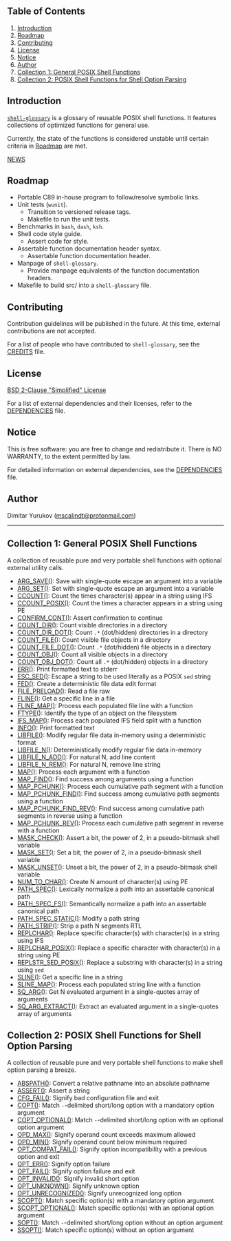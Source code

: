 ## Table of Contents

1. [Introduction](#introduction)
2. [Roadmap](#roadmap)
3. [Contributing](#contributing)
4. [License](#license)
5. [Notice](#notice)
6. [Author](#author)
7. [Collection 1: General POSIX Shell Functions](#collection-1-general-posix-shell-functions)
8. [Collection 2: POSIX Shell Functions for Shell Option Parsing](#collection-2-posix-shell-functions-for-shell-option-parsing)

## Introduction

[`shell-glossary`](https://github.com/mscalindt/shell-glossary) is a glossary
of reusable POSIX shell functions. It features collections of optimized
functions for general use.

Currently, the state of the functions is considered unstable until certain
criteria in [Roadmap](#roadmap) are met.

[NEWS](NEWS)

## Roadmap

* Portable C89 in-house program to follow/resolve symbolic links.
* Unit tests (`wunit`).
  * Transition to versioned release tags.
  * Makefile to run the unit tests.
* Benchmarks in `bash`, `dash`, `ksh`.
* Shell code style guide.
  * Assert code for style.
* Assertable function documentation header syntax.
  * Assertable function documentation header.
* Manpage of `shell-glossary`.
  * Provide manpage equivalents of the function documentation headers.
* Makefile to build src/ into a `shell-glossary` file.

## Contributing

Contribution guidelines will be published in the future. At this time,
external contributions are not accepted.

For a list of people who have contributed to `shell-glossary`,
see the [CREDITS](CREDITS) file.

## License

[BSD 2-Clause "Simplified" License](LICENSE)

For a list of external dependencies and their licenses,
refer to the [DEPENDENCIES](DEPENDENCIES) file.

## Notice

This is free software: you are free to change and redistribute it.
There is NO WARRANTY, to the extent permitted by law.

For detailed information on external dependencies,
see the [DEPENDENCIES](DEPENDENCIES) file.

## Author

Dimitar Yurukov (mscalindt@protonmail.com)

---

## Collection 1: General POSIX Shell Functions

A collection of reusable pure and very portable shell functions
with optional external utility calls.

- [ARG_SAVE()](src/arg_save):
Save with single-quote escape an argument into a variable
- [ARG_SET()](src/arg_set):
Set with single-quote escape an argument into a variable
- [CCOUNT()](src/ccount):
Count the times character(s) appear in a string using IFS
- [CCOUNT_POSIX()](src/ccount_posix):
Count the times a character appears in a string using PE
- [CONFIRM_CONT()](src/confirm_cont):
Assert confirmation to continue
- [COUNT_DIR()](src/count_dir):
Count visible directories in a directory
- [COUNT_DIR_DOT()](src/count_dir_dot):
Count `.*` (dot/hidden) directories in a directory
- [COUNT_FILE()](src/count_file):
Count visible file objects in a directory
- [COUNT_FILE_DOT()](src/count_file_dot):
Count `.*` (dot/hidden) file objects in a directory
- [COUNT_OBJ()](src/count_obj):
Count all visible objects in a directory
- [COUNT_OBJ_DOT()](src/count_obj_dot):
Count all `.*` (dot/hidden) objects in a directory
- [ERR()](src/err):
Print formatted text to stderr
- [ESC_SED()](src/esc_sed):
Escape a string to be used literally as a POSIX `sed` string
- [FED()](src/fed):
Create a deterministic file data edit format
- [FILE_PRELOAD()](src/file_preload):
Read a file raw
- [FLINE()](src/fline):
Get a specific line in a file
- [FLINE_MAP()](src/fline_map):
Process each populated file line with a function
- [FTYPE()](src/ftype):
Identify the type of an object on the filesystem
- [IFS_MAP()](src/ifs_map):
Process each populated IFS field split with a function
- [INFO()](src/info):
Print formatted text
- [LIBFILE()](src/libfile):
Modify regular file data in-memory using a deterministic format
- [LIBFILE_N()](src/libfile_n):
Deterministically modify regular file data in-memory
- [LIBFILE_N_ADD()](src/libfile_n_add):
For natural N, add line content
- [LIBFILE_N_REM()](src/libfile_n_rem):
For natural N, remove line string
- [MAP()](src/map):
Process each argument with a function
- [MAP_FIND()](src/map_find):
Find success among arguments using a function
- [MAP_PCHUNK()](src/map_pchunk):
Process each cumulative path segment with a function
- [MAP_PCHUNK_FIND()](src/map_pchunk_find):
Find success among cumulative path segments using a function
- [MAP_PCHUNK_FIND_REV()](src/map_pchunk_find_rev):
Find success among cumulative path segments in reverse using a function
- [MAP_PCHUNK_REV()](src/map_pchunk_rev):
Process each cumulative path segment in reverse with a function
- [MASK_CHECK()](src/mask_check):
Assert a bit, the power of 2, in a pseudo-bitmask shell variable
- [MASK_SET()](src/mask_set):
Set a bit, the power of 2, in a pseudo-bitmask shell variable
- [MASK_UNSET()](src/mask_unset):
Unset a bit, the power of 2, in a pseudo-bitmask shell variable
- [NUM_TO_CHAR()](src/num_to_char):
Create N amount of character(s) using PE
- [PATH_SPEC()](src/path_spec):
Lexically normalize a path into an assertable canonical path
- [PATH_SPEC_FS()](src/path_spec_fs):
Semantically normalize a path into an assertable canonical path
- [PATH_SPEC_STATIC()](src/path_spec_static):
Modify a path string
- [PATH_STRIP()](src/path_strip):
Strip a path N segments RTL
- [REPLCHAR()](src/replchar):
Replace specific character(s) with character(s) in a string using IFS
- [REPLCHAR_POSIX()](src/replchar_posix):
Replace a specific character with character(s) in a string using PE
- [REPLSTR_SED_POSIX()](src/replstr_sed_posix):
Replace a substring with character(s) in a string using `sed`
- [SLINE()](src/sline):
Get a specific line in a string
- [SLINE_MAP()](src/sline_map):
Process each populated string line with a function
- [SQ_ARG()](src/sq_arg):
Get N evaluated argument in a single-quotes array of arguments
- [SQ_ARG_EXTRACT()](src/sq_arg_extract):
Extract an evaluated argument in a single-quotes array of arguments

## Collection 2: POSIX Shell Functions for Shell Option Parsing

A collection of reusable pure and very portable shell functions
to make shell option parsing a breeze.

- [ABSPATH()](src/abspath):
Convert a relative pathname into an absolute pathname
- [ASSERT()](src/assert):
Assert a string
- [CFG_FAIL()](src/cfg_fail):
Signify bad configuration file and exit
- [COPT()](src/copt):
Match `-`-delimited short/long option with a mandatory option argument
- [COPT_OPTIONAL()](src/copt_optional):
Match `-`-delimited short/long option with an optional option argument
- [OPD_MAX()](src/opd_max):
Signify operand count exceeds maximum allowed
- [OPD_MIN()](src/opd_min):
Signify operand count below minimum required
- [OPT_COMPAT_FAIL()](src/opt_compat_fail):
Signify option incompatibility with a previous option and exit
- [OPT_ERR()](src/opt_err):
Signify option failure
- [OPT_FAIL()](src/opt_fail):
Signify option failure and exit
- [OPT_INVALID()](src/opt_invalid):
Signify invalid short option
- [OPT_UNKNOWN()](src/opt_unknown):
Signify unknown option
- [OPT_UNRECOGNIZED()](src/opt_unrecognized):
Signify unrecognized long option
- [SCOPT()](src/scopt):
Match specific option(s) with a mandatory option argument
- [SCOPT_OPTIONAL()](src/scopt_optional):
Match specific option(s) with an optional option argument
- [SOPT()](src/sopt):
Match `-`-delimited short/long option without an option argument
- [SSOPT()](src/ssopt):
Match specific option(s) without an option argument
